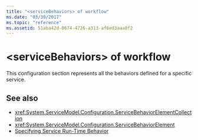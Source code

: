 ```yaml
---
title: "<serviceBehaviors> of workflow"
ms.date: "03/30/2017"
ms.topic: "reference"
ms.assetid: 51aba42d-0674-4726-a313-af6ed3aaa8f2
---
```

# \<serviceBehaviors> of workflow
This configuration section represents all the behaviors defined for a specific service.  
  
## See also
- <xref:System.ServiceModel.Configuration.ServiceBehaviorElementCollection>
- <xref:System.ServiceModel.Configuration.ServiceBehaviorElement>
- [Specifying Service Run-Time Behavior](../../../../../docs/framework/wcf/specifying-service-run-time-behavior.md)

